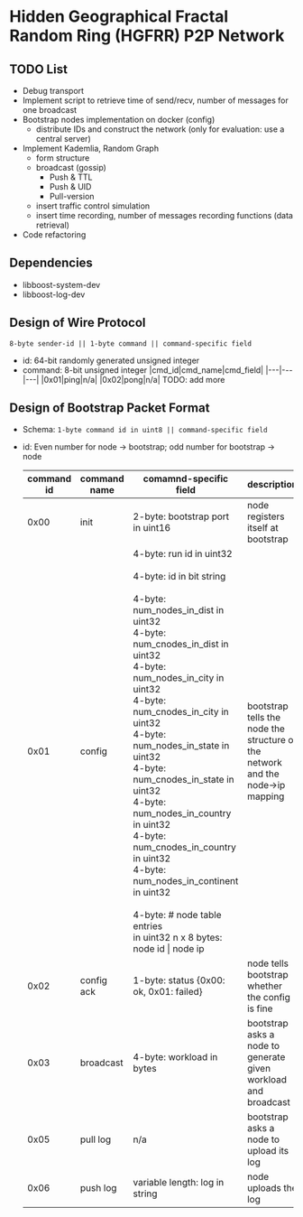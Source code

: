 # Hidden Geographical Fractal Random Ring (HGFRR) P2P Network

## TODO List

- Debug transport
- Implement script to retrieve time of send/recv, number of messages for one broadcast
- Bootstrap nodes implementation on docker (config)
	- distribute IDs and construct the network (only for evaluation: use a central server)
- Implement Kademlia, Random Graph
	- form structure
	- broadcast (gossip)
		- Push & TTL
		- Push & UID
		- Pull-version
	- insert traffic control simulation
	- insert time recording, number of messages recording functions (data retrieval)
- Code refactoring

## Dependencies
- libboost-system-dev
- libboost-log-dev

## Design of Wire Protocol
```
8-byte sender-id || 1-byte command || command-specific field
```
- id: 64-bit randomly generated unsigned integer
- command: 8-bit unsigned integer
    |cmd_id|cmd_name|cmd_field|
    |---|---|---|
    |0x01|ping|n/a|
    |0x02|pong|n/a|
    TODO: add more

## Design of Bootstrap Packet Format
- Schema: ``` 1-byte command id in uint8 || command-specific field ```

- id: Even number for node -> bootstrap; odd number for bootstrap -> node

	|command id| command name| comamnd-specific field | description |
	| --- | --- | --- | --- |
	| 0x00 | init | 2-byte: bootstrap port in uint16 | node registers itself at bootstrap |
	| 0x01 | config | 4-byte: run id in uint32 <br> <br> 4-byte: id in bit string <br> <br> 4-byte:  num_nodes_in_dist in uint32 <br> 4-byte: num_cnodes_in_dist in uint32 <br> 4-byte: num_nodes_in_city in uint32 <br> 4-byte: num_cnodes_in_city in uint32 <br> 4-byte: num_nodes_in_state in uint32 <br> 4-byte: num_cnodes_in_state in uint32 <br> 4-byte: num_nodes_in_country in uint32  <br> 4-byte: num_cnodes_in_country in uint32  <br> 4-byte: num_nodes_in_continent in uint32 <br> <br> 4-byte: # node table entries <br> in uint32 n x 8 bytes: node id \| node ip |  bootstrap tells the node the structure of the network and the node->ip mapping|
	| 0x02 | config ack | 1-byte: status {0x00: ok, 0x01: failed} | node tells bootstrap whether the config is fine |
	| 0x03 | broadcast | 4-byte: workload in bytes | bootstrap asks a node to generate given workload and broadcast |
	| 0x05 | pull log | n/a | bootstrap asks a node to upload its log |
	| 0x06 | push log | variable length: log in string | node uploads the log | 